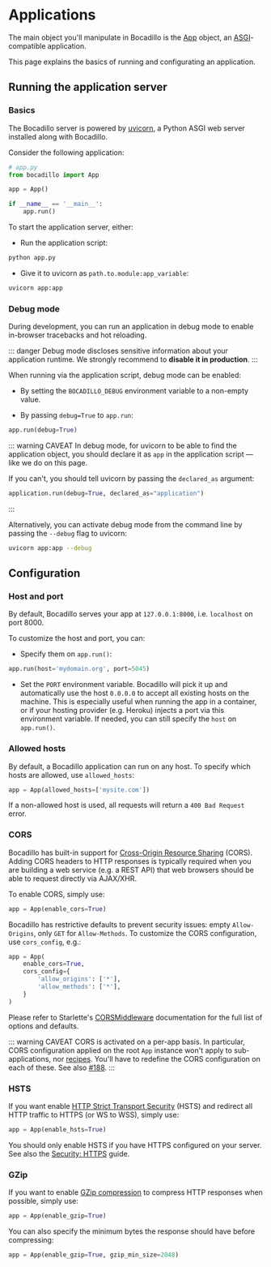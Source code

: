 # Applications

The main object you'll manipulate in Bocadillo is the [App] object, an
[ASGI]-compatible application.

[app]: /api/applications.md#app

This page explains the basics of running and configurating an application.

[asgi]: https://asgi.readthedocs.io

## Running the application server

### Basics

The Bocadillo server is powered by [uvicorn], a Python ASGI web server installed along with Bocadillo.

Consider the following application:

```python
# app.py
from bocadillo import App

app = App()

if __name__ == '__main__':
    app.run()
```

To start the application server, either:

[uvicorn]: https://www.uvicorn.org

- Run the application script:

```bash
python app.py
```

- Give it to uvicorn as `path.to.module:app_variable`:

```bash
uvicorn app:app
```

### Debug mode

During development, you can run an application in debug mode to enable in-browser tracebacks and hot reloading.

::: danger
Debug mode discloses sensitive information about your application runtime. We strongly recommend to **disable it in production**.
:::

When running via the application script, debug mode can be enabled:

- By setting the `BOCADILLO_DEBUG` environment variable to a non-empty value.

- By passing `debug=True` to `app.run`:

```python
app.run(debug=True)
```

::: warning CAVEAT
In debug mode, for uvicorn to be able to find the application object, you should declare it as `app` in the application script — like we do on this page.

If you can't, you should tell uvicorn by passing the `declared_as` argument:

```python
application.run(debug=True, declared_as="application")
```

:::

Alternatively, you can activate debug mode from the command line by passing the `--debug` flag to uvicorn:

```bash
uvicorn app:app --debug
```

## Configuration

### Host and port

By default, Bocadillo serves your app at `127.0.0.1:8000`,
i.e. `localhost` on port 8000.

To customize the host and port, you can:

- Specify them on `app.run()`:

```python
app.run(host='mydomain.org', port=5045)
```

- Set the `PORT` environment variable. Bocadillo will pick
  it up and automatically use the host `0.0.0.0` to accept all existing hosts
  on the machine. This is especially useful when running the app in a
  container, or if your hosting provider (e.g. Heroku) injects a port via this environment variable. If needed, you can still specify
  the `host` on `app.run()`.

### Allowed hosts

By default, a Bocadillo application can run on any host. To specify which hosts are allowed, use `allowed_hosts`:

```python
app = App(allowed_hosts=['mysite.com'])
```

If a non-allowed host is used, all requests will return a `400 Bad Request` error.

### CORS

Bocadillo has built-in support for [Cross-Origin Resource Sharing](https://developer.mozilla.org/en-US/docs/Web/HTTP/CORS) (CORS). Adding CORS headers to HTTP responses is typically required when you are building a web service (e.g. a REST API) that web browsers should be able to request directly via AJAX/XHR.

To enable CORS, simply use:

```python
app = App(enable_cors=True)
```

Bocadillo has restrictive defaults to prevent security issues: empty `Allow-Origins`, only `GET` for `Allow-Methods`. To customize the CORS configuration, use `cors_config`, e.g.:

```python
app = App(
    enable_cors=True,
    cors_config={
        'allow_origins': ['*'],
        'allow_methods': ['*'],
    }
)
```

Please refer to Starlette's [CORSMiddleware](https://www.starlette.io/middleware/#corsmiddleware) documentation for the full list of options and defaults.

::: warning CAVEAT
CORS is activated on a per-app basis. In particular, CORS configuration applied on the root `App` instance won't apply to sub-applications, nor [recipes](/guides/agnostic/recipes.md). You'll have to redefine the CORS configuration on each of these. See also [#188](https://github.com/bocadilloproject/bocadillo/issues/188).
:::

### HSTS

If you want enable [HTTP Strict Transport Security](https://developer.mozilla.org/en-US/docs/Web/HTTP/Headers/Strict-Transport-Security) (HSTS) and redirect all HTTP traffic to HTTPS (or WS to WSS), simply use:

```python
app = App(enable_hsts=True)
```

You should only enable HSTS if you have HTTPS configured on your server. See also the [Security: HTTPS] guide.

[security: https]: /discussions/security.md#https

### GZip

If you want to enable [GZip compression](https://developer.mozilla.org/en-US/docs/Web/HTTP/Headers/Accept-Encoding#Directives) to compress HTTP responses when possible, simply use:

```python
app = App(enable_gzip=True)
```

You can also specify the minimum bytes the response should have before compressing:

```python
app = App(enable_gzip=True, gzip_min_size=2048)
```
